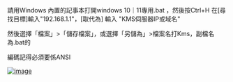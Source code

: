 請用Windows 內置的記事本打開windows 10｜11專用.bat ，然後按Ctrl+H 在[尋找目標]輸入"192.168.1.1"，[取代為] 輸入 "KMS伺服器IP或域名"

然後選擇「檔案」>「儲存檔案」，或選擇「另儲為」>檔案名打Kms，副檔名為.bat的

編碼記得必須要係ANSI

<a href="https://ibb.co/dm0Lx3j"><img src="https://i.ibb.co/hYRZwnL/image.jpg" alt="image" border="0"></a><br />
